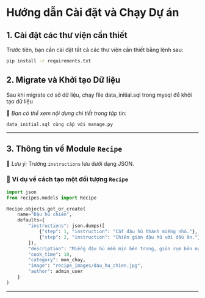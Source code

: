 # Hướng dẫn Cài đặt và Chạy Dự án

## 1. Cài đặt các thư viện cần thiết
Trước tiên, bạn cần cài đặt tất cả các thư viện cần thiết bằng lệnh sau:
```sh
pip install -r requirements.txt
```

## 2. Migrate và Khởi tạo Dữ liệu
Sau khi migrate cơ sở dữ liệu, chạy file data_initial.sql trong mysql để khởi tạo dữ liệu

📂 *Bạn có thể xem nội dung chi tiết trong tập tin:*
```
data_initial.sql cùng cấp với manage.py
```

---

## 3. Thông tin về Module `Recipe`
📌 *Lưu ý:* Trường `instructions` lưu dưới dạng JSON.
### 🔹 Ví dụ về cách tạo một đối tượng `Recipe`
```python
import json
from recipes.models import Recipe

Recipe.objects.get_or_create(
    name="Đậu hũ chiên",
    defaults={
        "instructions": json.dumps([
            {"step": 1, "instruction": "Cắt đậu hũ thành miếng nhỏ."},
            {"step": 2, "instruction": "Chiên giòn đậu hũ với dầu ăn."}
        ]),
        "description": "Miếng đậu hũ mềm mịn bên trong, giòn rụm bên ngoài, thường được chiên vàng đều và dùng kèm với nước chấm chua ngọt hoặc mắm tỏi.",
        "cook_time": 10,
        "category": mon_chay,
        "image": "recipe_images/dau_hu_chien.jpg",
        "author": admin_user
    }
)
```


---

